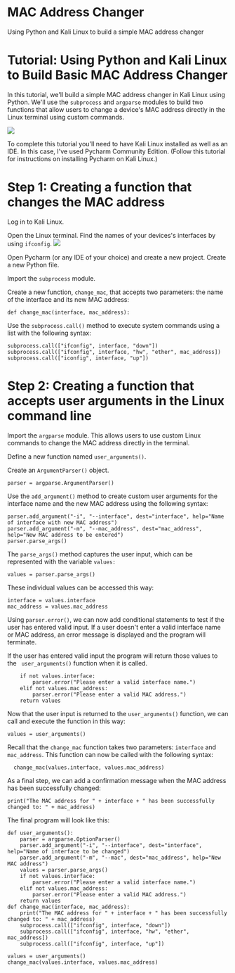 # MAC Address Changer
Using Python and Kali Linux to build a simple MAC address changer

<body>
  <h1>Tutorial: Using Python and Kali Linux to Build Basic MAC Address Changer</h1>
  <p>In this tutorial, we'll build a simple MAC address changer in Kali Linux using Python. We'll use the <code>subprocess</code> and <code>argparse</code> modules to build two functions that allow users to change a device's MAC address directly in the Linux terminal using custom commands.</p>
  <img src="https://github.com/amaraphi/mac_address_changer/assets/144752187/dfdad23d-8d6a-451e-b371-4fd23ec97e3d"/>

  <p>To complete this tutorial you'll need to have Kali Linux installed as well as an IDE. In this case, I've used Pycharm Community Edition. (Follow this tutorial for instructions on installing Pycharm on Kali Linux.)</p>
  <h1>Step 1: Creating a function that changes the MAC address</h1>
  <p>Log in to Kali Linux.</p>
  <p>Open the Linux terminal. Find the names of your devices's interfaces by using <code>ifconfig</code>.
    <img src="https://github.com/amaraphi/mac_address_changer/assets/144752187/f2e3d0a9-92f8-4868-a1e2-e86b573b173c"/>
  <p>Open Pycharm (or any IDE of your choice) and create a new project. Create a new Python file.</p>
  <p>Import the <code>subprocess</code> module.</p>
  <p>Create a new function, <code>change_mac</code>, that accepts two parameters: the name of the interface and its new MAC address:</p>
  <p><code>def change_mac(interface, mac_address):</code></p>
  <p>Use the <code>subprocess.call()</code> method to execute system commands using a list with the following syntax:</p>
  
  ``` 
subprocess.call(["ifconfig", interface, "down"])
subprocess.call(["ifconfig", interface, "hw", "ether", mac_address])
subprocess.call(["iconfig", interface, "up"])
```
  <h1>Step 2: Creating a function that accepts user arguments in the Linux command line</h1>
  <p>Import the <code>argparse</code> module. This allows users to use custom Linux commands to change the MAC address directly in the terminal.</p>
  <p>Define a new function named <code>user_arguments()</code>.</p>
  <p>Create an <code>ArgumentParser()</code> object.</p>

  ```
parser = argparse.ArgumentParser()
```

  <p>Use the <code>add_argument()</code> method to create custom user arguments for the interface name and the new MAC address using the following syntax:</p>

```
parser.add_argument("-i", "--interface", dest="interface", help="Name of interface with new MAC address")
parser.add_argument("-m", "--mac_address", dest="mac_address", help="New MAC address to be entered")
parser.parse_args()
```
  <p>The <code>parse_args()</code> method captures the user input, which can be represented with the variable <code>values:</code></p>

```
values = parser.parse_args()
```
  <p>These individual values can be accessed this way:</p>

```
interface = values.interface
mac_address = values.mac_address
```
  <p>Using <code>parser.error()</code>, we can now add conditional statements to test if the user has entered valid input. If a user doesn't enter a valid interface name or MAC address, an error message is displayed and the program will terminate.</p>
  <p>If the user has entered valid input the program will return those values to the <code> user_arguments()</code> function when it is called.</p>

```
    if not values.interface:
        parser.error("Please enter a valid interface name.")
    elif not values.mac_address:
        parser.error("Please enter a valid MAC address.")
    return values
```

  <p>Now that the user input is returned to the <code>user_arguments()</code> function, we can call and execute the function in this way:</p>

```
values = user_arguments()
```
  <p>Recall that the <code>change_mac</code> function takes two parameters: <code>interface</code> and <code>mac_address</code>. This function can now be called with the following syntax:</p>

```
  change_mac(values.interface, values.mac_address)
```
  <p>As a final step, we can add a confirmation message when the MAC address has been successfully changed:</p>

```
print("The MAC address for " + interface + " has been successfully changed to: " + mac_address)
```
  <p>The final program will look like this:</p>

```
def user_arguments():
    parser = argparse.OptionParser()
    parser.add_argument("-i", "--interface", dest="interface", help="Name of interface to be changed")
    parser.add_argument("-m", "--mac", dest="mac_address", help="New MAC address")
    values = parser.parse_args()
    if not values.interface:
        parser.error("Please enter a valid interface name.")
    elif not values.mac_address:
        parser.error("Please enter a valid MAC address.")
    return values
def change_mac(interface, mac_address):
    print("The MAC address for " + interface + " has been successfully changed to: " + mac_address)
    subprocess.call(["ifconfig", interface, "down"])
    subprocess.call(["ifconfig", interface, "hw", "ether", mac_address])
    subprocess.call(["ifconfig", interface, "up"])

values = user_arguments()
change_mac(values.interface, values.mac_address)
```
</body>
